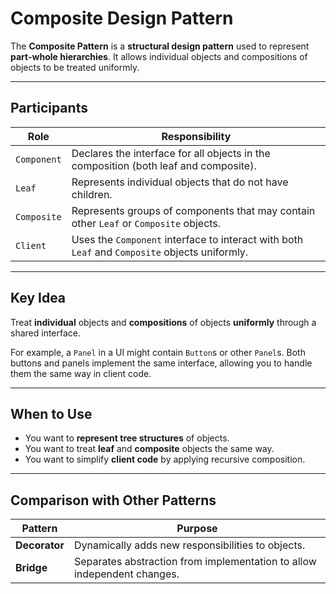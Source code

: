 # Composite Design Pattern

The **Composite Pattern** is a **structural design pattern** used to represent **part-whole hierarchies**. It allows individual objects and compositions of objects to be treated uniformly.

---

## Participants

| Role        | Responsibility                                                                 |
|-------------|----------------------------------------------------------------------------------|
| `Component` | Declares the interface for all objects in the composition (both leaf and composite). |
| `Leaf`      | Represents individual objects that do not have children.                        |
| `Composite` | Represents groups of components that may contain other `Leaf` or `Composite` objects. |
| `Client`    | Uses the `Component` interface to interact with both `Leaf` and `Composite` objects uniformly. |

---

## Key Idea

Treat **individual** objects and **compositions** of objects **uniformly** through a shared interface.

For example, a `Panel` in a UI might contain `Button`s or other `Panel`s. Both buttons and panels implement the same interface, allowing you to handle them the same way in client code.

---

## When to Use

- You want to **represent tree structures** of objects.
- You want to treat **leaf** and **composite** objects the same way.
- You want to simplify **client code** by applying recursive composition.

---
## Comparison with Other Patterns

| Pattern       | Purpose                                                                 |
|---------------|-------------------------------------------------------------------------|
| **Decorator** | Dynamically adds new responsibilities to objects.                       |
| **Bridge**    | Separates abstraction from implementation to allow independent changes. |
